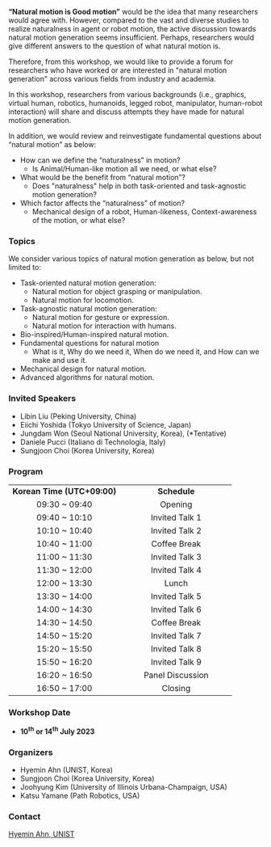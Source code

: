 **“Natural motion is Good motion”** would be the idea that many researchers would agree with. However, compared to the vast and diverse studies to realize naturalness in agent or robot motion, the active discussion towards natural motion generation seems insufficient. Perhaps, researchers would give different answers to the question of what natural motion is. 

Therefore, from this workshop, we would like to provide a forum for researchers who have worked or are interested in "natural motion generation" across various fields from industry and academia. 

In this workshop, researchers from various backgrounds (i.e., graphics, virtual human, robotics, humanoids, legged robot, manipulator, human-robot interaction) will share and discuss attempts they have made for natural motion generation. 

In addition, we would review and reinvestigate fundamental questions about “natural motion” as below:

- How can we define the “naturalness” in motion?
    - Is Animal/Human-like motion all we need, or what else?
- What would be the benefit from “natural motion”?
    - Does "naturalness" help in both task-oriented and task-agnostic motion generation? 
- Which factor affects the “naturalness” of motion?
    - Mechanical design of a robot, Human-likeness, Context-awareness of the motion, or what else?

### Topics
We consider various topics of natural motion generation as below, but not limited to:
- Task-oriented natural motion generation:
    - Natural motion for object grasping or manipulation.
    - Natural motion for locomotion.
- Task-agnostic natural motion generation:
    - Natural motion for gesture or expression.
    - Natural motion for interaction with humans.
- Bio-inspired/Human-inspired natural motion.
- Fundamental questions for natural motion
    - What is it, Why do we need it, When do we need it, and How can we make and use it.
- Mechanical design for natural motion.
- Advanced algorithms for natural motion. 

### Invited Speakers
* Libin Liu (Peking University, China)
* Eiichi Yoshida (Tokyo University of Science, Japan)
* Jungdam Won (Seoul National University, Korea), (*Tentative)
* Daniele Pucci (Italiano di Technologia, Italy)
* Sungjoon Choi (Korea University, Korea)

### Program
<table width="100%">
  <tr>
    <td width="50%" style="text-align: center; vertical-align: left;"> <b>Korean Time (UTC+09:00)</b></td>
    <td width="50%" style="text-align: center; vertical-align: left;"> <b>Schedule</b></td>
  </tr>  
  <tr>
    <td width="50%" style="text-align: center; vertical-align: left;"> 09:30 ~ 09:40 </td>
    <td width="50%" style="text-align: center; vertical-align: left;"> Opening </td>
  </tr>  
  <tr>
    <td width="50%" style="text-align: center; vertical-align: left;"> 09:40 ~ 10:10 </td>
    <td width="50%" style="text-align: center; vertical-align: left;"> Invited Talk 1 </td>
  </tr>  
  <tr>
    <td width="50%" style="text-align: center; vertical-align: left;"> 10:10 ~ 10:40 </td>
    <td width="50%" style="text-align: center; vertical-align: left;"> Invited Talk 2 </td>
  </tr>  
  <tr>
    <td width="50%" style="text-align: center; vertical-align: left;"> 10:40 ~ 11:00 </td>
    <td width="50%" style="text-align: center; vertical-align: left;"> Coffee Break </td>
  </tr>  
  <tr>
    <td width="50%" style="text-align: center; vertical-align: left;"> 11:00 ~ 11:30 </td>
    <td width="50%" style="text-align: center; vertical-align: left;"> Invited Talk 3 </td>
  </tr>  
  <tr>
    <td width="50%" style="text-align: center; vertical-align: left;"> 11:30 ~ 12:00 </td>
    <td width="50%" style="text-align: center; vertical-align: left;"> Invited Talk 4 </td>
  </tr>  
  <tr>
    <td width="50%" style="text-align: center; vertical-align: left;"> 12:00 ~ 13:30 </td>
    <td width="50%" style="text-align: center; vertical-align: left;"> Lunch </td>
  </tr> 
  <tr>
    <td width="50%" style="text-align: center; vertical-align: left;"> 13:30 ~ 14:00 </td>
    <td width="50%" style="text-align: center; vertical-align: left;"> Invited Talk 5 </td>
  </tr> 
  <tr>
    <td width="50%" style="text-align: center; vertical-align: left;"> 14:00 ~ 14:30 </td>
    <td width="50%" style="text-align: center; vertical-align: left;"> Invited Talk 6 </td>
  </tr> 
  <tr>
    <td width="50%" style="text-align: center; vertical-align: left;"> 14:30 ~ 14:50 </td>
    <td width="50%" style="text-align: center; vertical-align: left;"> Coffee Break </td>
  </tr>
  <tr>
    <td width="50%" style="text-align: center; vertical-align: left;"> 14:50 ~ 15:20 </td>
    <td width="50%" style="text-align: center; vertical-align: left;"> Invited Talk 7 </td>
  </tr>
  <tr>
    <td width="50%" style="text-align: center; vertical-align: left;"> 15:20 ~ 15:50 </td>
    <td width="50%" style="text-align: center; vertical-align: left;"> Invited Talk 8 </td>
  </tr>
  <tr>
    <td width="50%" style="text-align: center; vertical-align: left;"> 15:50 ~ 16:20 </td>
    <td width="50%" style="text-align: center; vertical-align: left;"> Invited Talk 9 </td>
  </tr>
  <tr>
    <td width="50%" style="text-align: center; vertical-align: left;"> 16:20 ~ 16:50 </td>
    <td width="50%" style="text-align: center; vertical-align: left;"> Panel Discussion </td>
  </tr>
  <tr>
    <td width="50%" style="text-align: center; vertical-align: left;"> 16:50 ~ 17:00 </td>
    <td width="50%" style="text-align: center; vertical-align: left;"> Closing </td>
  </tr>
</table>


### Workshop Date
- **10<sup>th</sup> or 14<sup>th</sup> July 2023**

### Organizers 
* Hyemin Ahn (UNIST, Korea)
* Sungjoon Choi (Korea University, Korea)
* Joohyung Kim (University of Illinois Urbana-Champaign, USA)
* Katsu Yamane (Path Robotics, USA)

### Contact
[Hyemin Ahn, UNIST](mailto:hyemin.ahn@unist.ac.kr)
